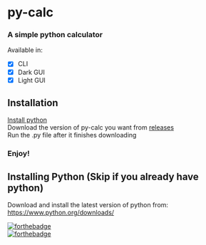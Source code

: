 # py-calc   
### A simple python calculator   
Available in:   
- [x] CLI
- [x] Dark GUI
- [x] Light GUI   
## Installation   
[Install python](https://github.com/1to5pc/py-calc#installing-python-skip-if-you-already-have-python)   
Download the version of py-calc you want from [releases](https://github.com/1to5pc/py-calc/releases)   
Run the .py file after it finishes downloading   
### Enjoy!

## Installing Python (Skip if you already have python)
Download and install the latest version of python from:   
https://www.python.org/downloads/

[![forthebadge](https://forthebadge.com/images/badges/made-with-python.svg)](https://forthebadge.com)   
[![forthebadge](https://forthebadge.com/images/badges/open-source.svg)](https://forthebadge.com)
